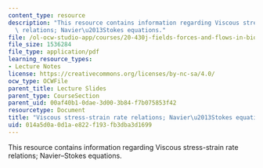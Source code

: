 ```yaml
---
content_type: resource
description: "This resource contains information regarding Viscous stress-strain rate\
  \ relations; Navier\u2013Stokes equations."
file: /ol-ocw-studio-app/courses/20-430j-fields-forces-and-flows-in-biological-systems-fall-2015/014a5d0a0d1ae822f193fb3dba3d1699_MIT20_430JF15_Lecture16.pdf
file_size: 1536284
file_type: application/pdf
learning_resource_types:
- Lecture Notes
license: https://creativecommons.org/licenses/by-nc-sa/4.0/
ocw_type: OCWFile
parent_title: Lecture Slides
parent_type: CourseSection
parent_uid: 00af40b1-0dae-3d00-3b84-f7b075853f42
resourcetype: Document
title: "Viscous stress-strain rate relations; Navier\u2013Stokes equations"
uid: 014a5d0a-0d1a-e822-f193-fb3dba3d1699
---
```

This resource contains information regarding Viscous stress-strain rate relations; Navier–Stokes equations.